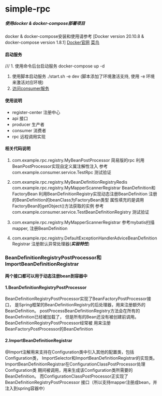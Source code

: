 # simple-rpc

##### 使用docker & docker-compose部署项目
docker & docker-compose安装和使用请参考 
[Docker version 20.10.8 & docker-compose version 1.8.1]
[Docker官网](https://www.docker.com)       [菜鸟](https://www.runoob.com/docker/docker-tutorial.html)

#### 启动服务
/// 1. 使用命令后台启动服务 docker-compose up -d  
1. 使用脚本启动服务  ./start.sh -e dev  (脚本添加了环境激活支持, 使用 -e 环境 来激活对应环境)
2. [访问consumer服务](http://localhost:8082/test/get?param=xiaoming)

#### 使用说明
- register-center 注册中心
- api 接口
- producer 生产者
- consumer 消费者
- rpc 远程调用实现

#### 相关代码说明

1. 
    com.example.rpc.registry.MyBeanPostProcessor
    简易版的rpc 利用BeanPostProcessor实现自定义属注解性注入
    参考 com.example.consumer.service.TestRpc 测试验证
  
2. 
    com.example.rpc.registry.MyBeanDefinitionRegistryRedis
    com.example.rpc.registry.MyMapperScannerRegistrar
    BeanDefinition和FactoryBean
    利用BeanDefinitionRegistry实现动态注册BeanDefinition
    注册的BeanDefinition的beanClass为FactoryBean类型
    属性填充的是调用FactoryBean的getObject()方法获取的实例
    参考 com.example.consumer.service.TestBeanDefinitionRegistry 测试验证
    
3.
    com.example.rpc.registry.MyMapperScannerRegistrar
    参考mybatis扫描mapper, 注册BeanDefinition

4. 
    com.example.rpc.registry.DefaultExceptionHandlerAdviceBeanDefinitionRegistrar
    注册默认异常处理器(***实验特性***)
  

### BeanDefinitionRegistryPostProcessor和ImportBeanDefinitionRegistrar
#### 两个接口都可以用于动态注册bean到容器中

#### 1.BeanDefinitionRegistryPostProcessor
BeanDefinitionRegistryPostProcessor实现了BeanFactoryPostProcessor接口，
是Spring框架的BeanDefinitionRegistry的后处理器，用来注册额外的BeanDefinition。
postProcessBeanDefinitionRegistry方法会在所有的BeanDefinition已经被加载了，
但是所有的Bean还没有被创建前调用。BeanDefinitionRegistryPostProcessor经常被
用来注册BeanFactoryPostProcessor的BeanDefinition

#### 2.ImportBeanDefinitionRegistrar
@Import注解用来支持在Configuration类中引入其他的配置类，包括Configuration类，
ImportSelector和ImportBeanDefinitionRegistrar的实现类。
ImportBeanDefinitionRegistrar在ConfigurationClassPostProcessor处理Configuration类
期间被调用，用来生成该Configuration类所需要的BeanDefinition。
而ConfigurationClassPostProcessor正实现了BeanDefinitionRegistryPostProcessor
接口（所以支持mapper注册成bean，并注入到spring容器中）





